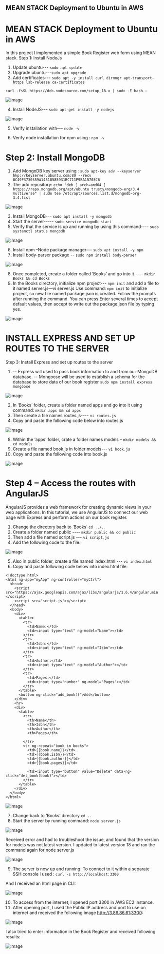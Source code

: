 ##  MEAN STACK Deployment to Ubuntu in AWS

# MEAN STACK Deployment to Ubuntu in AWS

In this project I implemented a simple Book Register web form using MEAN stack.
Step 1: Install NodeJs
1.	Update ubuntu---  `sudo apt update`
2.	Upgrade ubuntu---`sudo apt upgrade`
3.	Add certificates--- `sudo apt -y install curl dirmngr apt-transport-https lsb-release ca-certificates` 

`curl -fsSL https://deb.nodesource.com/setup_18.x | sudo -E bash –`


![image](https://user-images.githubusercontent.com/120044190/218839089-00d91693-10f3-4016-af02-c76621397e29.png)


 
4.	Install NodeJS--- `sudo apt-get install -y nodejs` 

![image](https://user-images.githubusercontent.com/120044190/218839219-b449e3db-dd32-4cad-a848-49ceea74851d.png)



5.	Verify installation with--- `node -v`

6.	Verify node installation for npm using : `npm -v`


# Step 2: Install MongoDB

1.	Add MongoDB key server using : `sudo apt-key adv --keyserver hkp://keyserver.ubuntu.com:80 --recv 0C49F3730359A14518585931BC711F9BA15703C6`
2.	The add repository: `echo "deb [ arch=amd64 ] https://repo.mongodb.org/apt/ubuntu trusty/mongodb-org/3.4 multiverse" | sudo tee /etc/apt/sources.list.d/mongodb-org-    3.4.list`


![image](https://user-images.githubusercontent.com/120044190/218839393-e3326d01-876d-45ad-aee1-a87ada0e624f.png)

 
3.	Install MongoDB--- `sudo apt install -y mongodb`
4.	Start the server----- `sudo service mongodb start`
5.	Verify that the service is up and running by using this command---- `sudo systemctl status mongodb`

![image](https://user-images.githubusercontent.com/120044190/218839470-9c4e4dd9-5c0d-4982-aeaa-59a355a50ae7.png)

 
6.	Install npm –Node package manager--- `sudo apt install -y npm` 
7.	Install body-parser package -- `sudo npm install body-parser`

![image](https://user-images.githubusercontent.com/120044190/218839538-018291a9-95ae-4bc6-a9bb-74795e17a5c1.png)

 
8.	Once completed, create a folder called ‘Books’ and go into it ---- `mkdir Books && cd Books`
9.	In the Books directory, initialize npm project--- `npm init`  and add a file to it named server.js—vi server.js  Use command: `npm init` to initialize project, so new file named package.json is created. Follow the prompts after running the command. You can press Enter several times to accept default values, then accept to write out the package.json file by typing yes.
 
 ![image](https://user-images.githubusercontent.com/120044190/218839611-43d5d954-b43a-4ccc-be8d-93b20b8b4c14.png)


# INSTALL EXPRESS AND SET UP ROUTES TO THE SERVER

Step 3: Install Express and set up routes to the server

1. -- Express will used to pass book information to and from our MongoDB database.
-- Mongoose will be used to establish a schema for the database to store data of our book register
`sudo npm install express mongoose`

![image](https://user-images.githubusercontent.com/120044190/218839662-16061746-f5bf-4fb1-b1d1-0146ffe68d72.png)


 
2. In ‘Books’ folder, create a folder named apps and go into it using command: `mkdir apps && cd apps` 
3. Then create a file names routes.js---- `vi routes.js`
4. Copy and paste the following code below into routes.js



![image](https://user-images.githubusercontent.com/120044190/218839730-4c61b5b7-bdd2-4869-aea3-3ce91ed5d45e.png)

 
8.	Within the ‘apps’ folder, crate a folder names models – `mkdir models && cd models` 
9.	Create a file named book.js in folder models--- `vi book.js`
10.	Copy and paste the following code into book.js


![image](https://user-images.githubusercontent.com/120044190/218840624-f3d5a3f6-3eae-4eec-aac3-bc5c3906fe05.png)

 

# Step 4 – Access the routes with AngularJS

AngularJS provides a web framework for creating dynamic views in your web applications. In this tutorial, we use AngularJS to connect our web page with Express and perform actions on our book register.

1.	Change the directory back to ‘Books’  `cd ../..`
2.	Create a folder named public ---- `mkdir public && cd public`
3.	Then add a file named script.js --- `vi script.js`
4.	Add the following code to the file:
 


![image](https://user-images.githubusercontent.com/120044190/218841272-ef512d57-07e5-46a6-b243-688fe6b4e7a9.png)


5.	Also in public folder, create a file named index.html --- `vi index.html`
6.	Copy and paste following code below into index.html file:

```
<!doctype html>
<html ng-app="myApp" ng-controller="myCtrl">
  <head>
    <script src="https://ajax.googleapis.com/ajax/libs/angularjs/1.6.4/angular.min.js"></script>
    <script src="script.js"></script>
  </head>
  <body>
    <div>
      <table>
        <tr>
          <td>Name:</td>
          <td><input type="text" ng-model="Name"></td>
        </tr>
        <tr>
          <td>Isbn:</td>
          <td><input type="text" ng-model="Isbn"></td>
        </tr>
        <tr>
          <td>Author:</td>
          <td><input type="text" ng-model="Author"></td>
        </tr>
        <tr>
          <td>Pages:</td>
          <td><input type="number" ng-model="Pages"></td>
        </tr>
      </table>
      <button ng-click="add_book()">Add</button>
    </div>
    <hr>
    <div>
      <table>
        <tr>
          <th>Name</th>
          <th>Isbn</th>
          <th>Author</th>
          <th>Pages</th>

        </tr>
        <tr ng-repeat="book in books">
          <td>{{book.name}}</td>
          <td>{{book.isbn}}</td>
          <td>{{book.author}}</td>
          <td>{{book.pages}}</td>

          <td><input type="button" value="Delete" data-ng-click="del_book(book)"></td>
        </tr>
      </table>
    </div>
  </body>
</html>
```
  
![image](https://user-images.githubusercontent.com/120044190/218845904-5572742f-5083-4f78-ae42-714844fa40d1.png)

  

7.	Change back to ‘Books’ directory  `cd ..`
8.	Start the server by running command: `node server.js`

![image](https://user-images.githubusercontent.com/120044190/218842161-a724f9eb-b42b-4cab-bd5b-65c31bf01df1.png)

 
Received error and had to troubleshoot the issue, and found that the version for nodejs was not latest version. I updated to latest version 18 and ran the command again for node server.js
 
 ![image](https://user-images.githubusercontent.com/120044190/218842405-2bcdc548-0471-4651-8361-8d480b2a77e5.png)


9.	The server is now up and running. To connect to it within a separate SSH console I used : `curl -s http://localhost:3300`

And I received an html page in CLI:

![image](https://user-images.githubusercontent.com/120044190/218842599-d1d5a274-f87b-4b00-be2b-f35fa6c8555a.png)

 

10.	To access from the internet, I opened port 3300 in AWS EC2 instance.
11.	After opening port, I used the Public IP address and port to use on internet and received the following image http://3.86.86.61:3300:
 
 ![image](https://user-images.githubusercontent.com/120044190/218842792-64c61630-d5fb-49ad-8f00-d2ae435a80b8.png)

 
I also tried to enter information in the Book Register and received following results:
 
![image](https://user-images.githubusercontent.com/120044190/218842899-4b2582d9-a38c-42ec-8eb5-d542d1003fd8.png)

